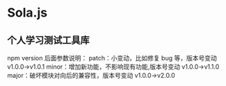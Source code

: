 # Sola.js

## 个人学习测试工具库

npm version 后面参数说明：
patch：小变动，比如修复 bug 等，版本号变动 v1.0.0->v1.0.1
minor：增加新功能，不影响现有功能,版本号变动 v1.0.0->v1.1.0
major：破坏模块对向后的兼容性，版本号变动 v1.0.0->v2.0.0
